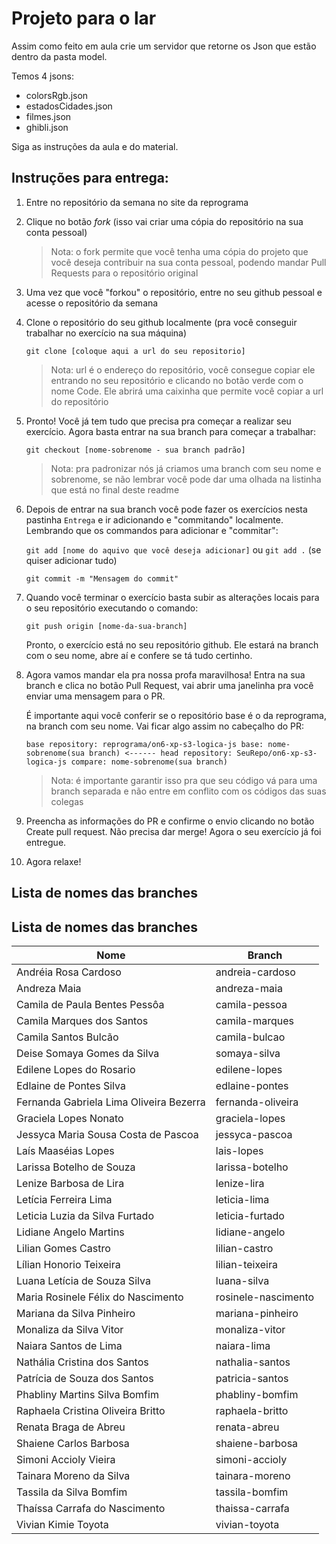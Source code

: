# Projeto para o lar

Assim como feito em aula crie um servidor que retorne os Json que estão dentro da pasta model.

Temos 4 jsons:

- colorsRgb.json
- estadosCidades.json
- filmes.json
- ghibli.json

Siga as instruções da aula e do material.

## **Instruções para entrega:**

1. Entre no repositório da semana no site da reprograma
2. Clique no botão *fork* (isso vai criar uma cópia do repositório na sua conta pessoal)

    > Nota: o fork permite que você tenha uma cópia do projeto que você deseja contribuir na sua conta pessoal, podendo mandar Pull Requests para o repositório original

3. Uma vez que você "forkou" o repositório, entre no seu github pessoal e acesse o repositório da semana
4. Clone o repositório do seu github localmente (pra você conseguir trabalhar no exercício na sua máquina)

    `git clone [coloque aqui a url do seu repositorio]`

    > Nota: url é o endereço do repositório, você consegue copiar ele entrando no seu repositório e clicando no botão verde com o nome Code. Ele abrirá uma caixinha que permite você copiar a url do repositório

5. Pronto! Você já tem tudo que precisa pra começar a realizar seu exercício. Agora basta entrar na sua branch para começar a trabalhar:

    `git checkout [nome-sobrenome - sua branch padrão]`

    > Nota: pra padronizar nós já criamos uma branch com seu nome e sobrenome, se não lembrar você pode dar uma olhada na listinha que está no final deste readme

6. Depois de entrar na sua branch você pode fazer os exercícios nesta pastinha `Entrega` e ir adicionando e "commitando" localmente. Lembrando que os commandos para adicionar e "commitar":

    `git add [nome do aquivo que você deseja adicionar]` ou `git add .` (se quiser adicionar tudo)

    `git commit -m "Mensagem do commit"`

7. Quando você terminar o exercício basta subir as alterações locais para o seu repositório executando o comando:

    `git push origin [nome-da-sua-branch]`

    Pronto, o exercício está no seu repositório github. Ele estará na branch com o seu nome, abre aí e confere se tá tudo certinho.

8. Agora vamos mandar ela pra nossa profa maravilhosa! Entra na sua branch e clica no botão Pull Request, vai abrir uma janelinha pra você enviar uma mensagem para o PR.

    É importante aqui você conferir se o repositório base é o da reprograma, na branch com seu nome. Vai ficar algo assim no cabeçalho do PR:

    `base repository: reprograma/on6-xp-s3-logica-js base: nome-sobrenome(sua branch) <------ head repository: SeuRepo/on6-xp-s3-logica-js compare: nome-sobrenome(sua branch)`

    > Nota: é importante garantir isso pra que seu código vá para uma branch separada e não entre em conflito com os códigos das suas colegas

9. Preencha as informações do PR e confirme o envio clicando no botão Create pull request. Não precisa dar merge! Agora o seu exercício já foi entregue.
10. Agora relaxe!

## **Lista de nomes das branches**

## Lista de nomes das branches

| Nome                                    | Branch              |
| --------------------------------------- | ------------------- |
| Andréia Rosa Cardoso                    | andreia-cardoso     |
| Andreza Maia                            | andreza-maia        |
| Camila de Paula Bentes Pessôa           | camila-pessoa       |
| Camila Marques dos Santos               | camila-marques      |
| Camila Santos Bulcão                    | camila-bulcao       |
| Deise Somaya Gomes da Silva             | somaya-silva        |
| Edilene Lopes do Rosario                | edilene-lopes       |
| Edlaine de Pontes Silva                 | edlaine-pontes      |
| Fernanda Gabriela Lima Oliveira Bezerra | fernanda-oliveira   |
| Graciela Lopes Nonato                   | graciela-lopes      |
| Jessyca Maria Sousa Costa de Pascoa     | jessyca-pascoa      |
| Laís Maaséias Lopes                     | lais-lopes          |
| Larissa Botelho de Souza                | larissa-botelho     |
| Lenize Barbosa de Lira                  | lenize-lira         |
| Letícia Ferreira Lima                   | leticia-lima        |
| Leticia Luzia da Silva Furtado          | leticia-furtado     |
| Lidiane Angelo Martins                  | lidiane-angelo      |
| Lilian Gomes Castro                     | lilian-castro       |
| Lílian Honorio Teixeira                 | lilian-teixeira     |
| Luana Letícia de Souza Silva            | luana-silva         |
| Maria Rosinele Félix do Nascimento      | rosinele-nascimento |
| Mariana da Silva Pinheiro               | mariana-pinheiro    |
| Monaliza da Silva Vitor                 | monaliza-vitor      |
| Naiara Santos de Lima                   | naiara-lima         |
| Nathália Cristina dos Santos            | nathalia-santos     |
| Patrícia de Souza dos Santos            | patricia-santos     |
| Phabliny Martins Silva Bomfim           | phabliny-bomfim     |
| Raphaela Cristina Oliveira Britto       | raphaela-britto     |
| Renata Braga de Abreu                   | renata-abreu        |
| Shaiene Carlos Barbosa                  | shaiene-barbosa     |
| Simoni Accioly Vieira                   | simoni-accioly      |
| Tainara Moreno da Silva                 | tainara-moreno      |
| Tassila da Silva Bomfim                 | tassila-bomfim      |
| Thaíssa Carrafa do Nascimento           | thaissa-carrafa     |
| Vivian Kimie Toyota                     | vivian-toyota       |